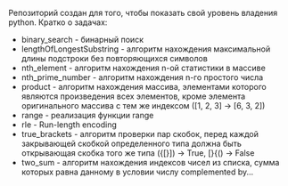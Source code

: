 Репозиторий создан для того, чтобы показать свой уровень владения python. Кратко о задачах:
* binary_search - бинарный поиск
* lengthOfLongestSubstring - алгоритм нахождения максимальной длины подстроки без повторяющихся символов
* nth_element - алгоритм нахождения n-ой статистики в массиве
* nth_prime_number - алгоритм нахождения n-го простого числа
* product - алгоритм нахождения массива, элементами которого являются произведения всех элементов, кроме элемента оригинального массива с тем же индексом ([1, 2, 3] -> [6, 3, 2])
* range - реализация функции range
* rle - Run-length encoding
* true_brackets - алгоритм проверки пар скобок, перед каждой закрывающей скобкой определенного типа должна быть открывающая скобка того же типа ({[}]) -> True, [}{() -> False
* two_sum - алгоритм нахождения индексов чисел из списка, сумма которых равна данному в условии числу
complemented by...